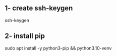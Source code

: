 ## 1- create ssh-keygen
ssh-keygen

## 2- install pip
sudo apt install -y python3-pip && python3.10-venv
